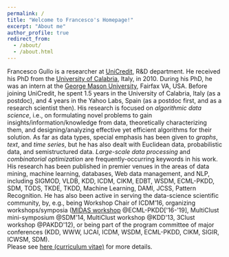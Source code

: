 ```yaml
---
permalink: /
title: "Welcome to Francesco's Homepage!"
excerpt: "About me"
author_profile: true
redirect_from: 
  - /about/
  - /about.html
---
```



Francesco Gullo is a researcher at <a href="https://www.unicreditgroup.eu/en.html">UniCredit</a>, R&D department. He received his PhD from the <a href="https://www.unical.it/">University of Calabria</a>, Italy, in 2010. During his PhD, he was an intern at the <a href="https://www2.gmu.edu/">George Mason University</a>, Fairfax VA, USA. Before joining UniCredit, he spent 1.5 years in the University of Calabria, Italy (as a postdoc), and 4 years in the Yahoo Labs, Spain (as a postdoc first, and as a research scientist then).
His research is focused on <i>algorithmic data science</i>, i.e., on formulating novel problems to gain insights/information/knowledge from data, theoretically characterizing them, and designing/analyzing effective yet efficient algorithms for their solution. As far as data types, special emphasis has been given to <i>graphs</i>, <i>text</i>, and <i>time series</i>, but he has also dealt with Euclidean data, probabilistic data, and semistructured data. <i>Large-scale data processing</i> and <i>combinatorial optimization</i> are frequently-occurring keywords in his work. His research has been published in premier venues in the areas of data mining, machine learning, databases, Web data management, and NLP, including SIGMOD, VLDB, KDD, ICDM, CIKM, EDBT, WSDM, ECML-PKDD, SDM, TODS, TKDE, TKDD, Machine Learning, DAMI, JCSS, Pattern Recognition.
He has also been active in serving the data-science scientific community, by, e.g., being Workshop Chair of ICDM’16, organizing workshops/symposia (<a href="http://midas.portici.enea.it">MIDAS workshop</a> @ECML-PKDD['16-'19], MultiClust mini-symposium @SDM'14, MultiClust workshop @KDD'13, 3Clust workshop @PAKDD'12), or being part of the program committee of major conferences (KDD, WWW, IJCAI, ICDM, WSDM, ECML-PKDD, CIKM, SIGIR, ICWSM, SDM).
<br>
Please see <a href="/files/CV_FrancescoGullo.pdf">here (curriculum vitae)</a> for more details.